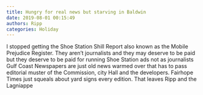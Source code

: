 ```yaml
---
title: Hungry for real news but starving in Baldwin
date: 2019-08-01 00:15:49
authors: Ripp
categories: Holiday
---
```


 I stopped getting the Shoe Station Shill Report also known as the Mobile Prejudice Register.  They aren’t journalists and they may deserve to be paid but they deserve to be paid for running Shoe Station ads not as journalists
Gulf Coast Newspapers are just old news warmed over that has to pass editorial muster of the Commission, city Hall and the developers.  Fairhope Times just squeals about yard signs every edition.   That leaves Ripp and the Lagniappe